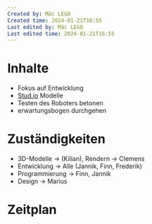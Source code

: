 ```yaml
---
Created by: Mäc LEGO
Created time: 2024-01-21T16:55
Last edited by: Mäc LEGO
Last edited time: 2024-01-21T16:55
---
```

# Inhalte

- Fokus auf Entwicklung
- [Stud.io](http://stud.io/) Modelle
- Testen des Roboters betonen
- erwartungsbogen durchgehen

# Zuständigkeiten

- 3D-Modelle → (Kilian), Rendern → Clemens
- Entwicklung → Alle (Jannik, Finn, Frederik)
- Programmierung → Finn, Jannik
- Design → Marius

# Zeitplan